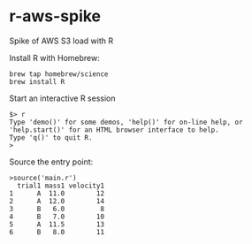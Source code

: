 # r-aws-spike
Spike of AWS S3 load with R


Install R with Homebrew:
````
brew tap homebrew/science
brew install R

````
Start an interactive R session
````
$> r
Type 'demo()' for some demos, 'help()' for on-line help, or
'help.start()' for an HTML browser interface to help.
Type 'q()' to quit R.
>
````
Source the entry point:
````
>source('main.r')
  trial1 mass1 velocity1
1      A  11.0        12
2      A  12.0        14
3      B   6.0         8
4      B   7.0        10
5      A  11.5        13
6      B   8.0        11
````
